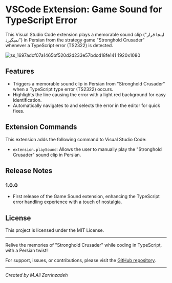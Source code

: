 # VSCode Extension: Game Sound for TypeScript Error

This Visual Studio Code extension plays a memorable sound clip ("اینجا قرار نمیگیرد") in Persian from the strategy game "Stronghold Crusader" whenever a TypeScript error (TS2322) is detected.

![ss_1697adcf07a1465bf520d2d233e57bdcd18fe141 1920x1080](https://github.com/MrGolden1/Inja-qarar-nemigirad/assets/41590281/467dc4b6-8293-45a7-87fa-7d76e6eb94c8)

## Features

- Triggers a memorable sound clip in Persian from "Stronghold Crusader" when a TypeScript type error (TS2322) occurs.
- Highlights the line causing the error with a light red background for easy identification.
- Automatically navigates to and selects the error in the editor for quick fixes.

## Extension Commands

This extension adds the following command to Visual Studio Code:

- `extension.playSound`: Allows the user to manually play the "Stronghold Crusader" sound clip in Persian.

## Release Notes

### 1.0.0

- First release of the Game Sound extension, enhancing the TypeScript error handling experience with a touch of nostalgia.

## License

This project is licensed under the MIT License.

---

Relive the memories of "Stronghold Crusader" while coding in TypeScript, with a Persian twist!

For support, issues, or contributions, please visit the [GitHub repository](https://github.com/MrGolden1/Inja-qarar-nemigirad).

---

*Created by M.Ali Zarrinzadeh*
